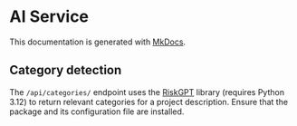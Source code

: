 # AI Service

This documentation is generated with [MkDocs](https://www.mkdocs.org/).

## Category detection

The `/api/categories/` endpoint uses the
[RiskGPT](https://pypi.org/project/riskgpt/) library (requires Python 3.12)
to return relevant categories for a project description. Ensure that the
package and its configuration file are installed.
